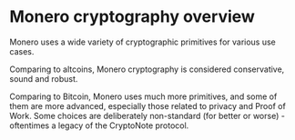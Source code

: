 # Monero cryptography overview

Monero uses a wide variety of cryptographic primitives for various use cases.

Comparing to altcoins, Monero cryptography is considered conservative, sound and robust.

Comparing to Bitcoin, Monero uses much more primitives, and some of them are more advanced, especially those related to privacy and Proof of Work.
Some choices are deliberately non-standard (for better or worse) - oftentimes a legacy of the CryptoNote protocol.
